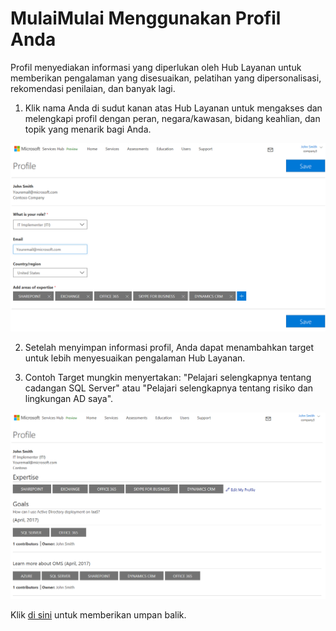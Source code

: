 # <a name="getting-started-with-your-profile"></a>MulaiMulai Menggunakan Profil Anda

Profil menyediakan informasi yang diperlukan oleh Hub Layanan untuk memberikan pengalaman yang disesuaikan, pelatihan yang dipersonalisasi, rekomendasi penilaian, dan banyak lagi.

1. Klik nama Anda di sudut kanan atas Hub Layanan untuk mengakses dan melengkapi profil dengan peran, negara/kawasan, bidang keahlian, dan topik yang menarik bagi Anda.

![Gambar Profil KB Dasbor 1](dashboard-kb-profile1.png)

2. Setelah menyimpan informasi profil, Anda dapat menambahkan target untuk lebih menyesuaikan pengalaman Hub Layanan.

3. Contoh Target mungkin menyertakan:  "Pelajari selengkapnya tentang cadangan SQL Server" atau "Pelajari selengkapnya tentang risiko dan lingkungan AD saya".

![Gambar Profil KB Dasbor 2](dashboard-kb-profile2.png)


Klik <a href="mailto:SHub_Feedback_RC@Microsoft.com?subject=Resource%20Center%20Feedback%3A%20%3CInsert%20feedback%20topic%3E%3E&amp;body=%3C%3Cplease%20submit%20your%20feedback%20with%20enough%20detail%20on%20the%20problem%2C%20reproduction%20steps%20and%20what%20you%20desire%20to%20happen%3E%3E" target="_blank">di sini</a> untuk memberikan umpan balik.

